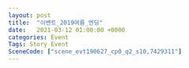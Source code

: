 ```yaml
---
layout: post
title:  "이벤트_2019여름_엔딩"
date:   2021-03-12 01:00:00 +0000
categories: Event
Tags: Story Event
SceneCode: ["scene_evt190627_cp0_q2_s10,7429311"]
---
```

